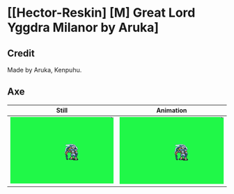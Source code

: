 # [\[Hector-Reskin\] \[M\] Great Lord Yggdra Milanor by Aruka]

## Credit

Made by Aruka, Kenpuhu.
	
## Axe

| Still | Animation |
| :---: | :-------: |
| ![Axe still](./Axe_000.png) | ![Axe animation](./Axe.gif) |

